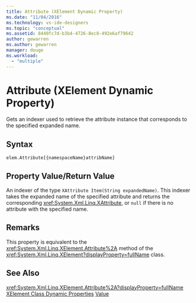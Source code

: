 ```yaml
---
title: Attribute (XElement Dynamic Property)
ms.date: "11/04/2016"
ms.technology: vs-ide-designers
ms.topic: "conceptual"
ms.assetid: 8440fc7d-b3b4-4726-8ec8-492e6af79642
author: gewarren
ms.author: gewarren
manager: douge
ms.workload:
  - "multiple"
---
```

# Attribute (XElement Dynamic Property)
Gets an indexer used to retrieve the attribute instance that corresponds to the specified expanded name.

## Syntax

```
elem.Attribute[{namespaceName}attribName]
```

## Property Value/Return Value
 An indexer of the type `XAttribute Item(String expandedName)`. This indexer takes the expanded name of the specified attribute and returns the corresponding <xref:System.Xml.Linq.XAttribute>, or `null` if there is no attribute with the specified name.

## Remarks
 This property is equivalent to the <xref:System.Xml.Linq.XElement.Attribute%2A> method of the <xref:System.Xml.Linq.XElement?displayProperty=fullName> class.

## See Also
 <xref:System.Xml.Linq.XElement.Attribute%2A?displayProperty=fullName>
 [XElement Class Dynamic Properties](../designers/xelement-class-dynamic-properties.md)
 [Value](../designers/value-xattribute-dynamic-property.md)